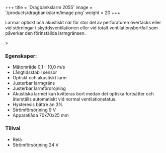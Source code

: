 +++
title = 'Dragbänkslarm 2055'
image = '/products/dragbankslarm/image.png'
weight = 20
+++

Larmar optiskt och akustiskt när för stor del av perforaturen övertäcks eller vid störningar i skyddsventilationen eller vid totalt ventilationsbortfall
som påverkar den förinställda larmgränsen.

<!--more-->>

### Egenskaper:

- Mätområde 0,1 - 10,0 m/s
- Långtidsstabil sensor
- Optiskt och akustiskt larm
- Justerbar larmgräns
- Justerbar larmfördröjning
- Akustiska larmet kan kvitteras bort medan det optiska fortsätter och återställs automatiskt vid normal ventilationstatus.
- Hysteresis bättre än 3%
- Strömförsörjning 9 V
- Apparatlåda 70x70x25 mm

### Tillval

- Relä
- Strömförsörjning 24 V
